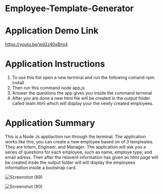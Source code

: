 # Employee-Template-Generator

# Application Demo Link
https://youtu.be/wd2z40xBns4


# Application Instructions
1. To use this fist open a new terminal and run the following comand npm install
2. Then run this command node app.js
3. Answer the questions the app gives you inside the command terminal
4. After you are done a new html file will be created in the output folder called team.html which will display your the newly created employees.



# Application Summary
This is a Node Js appliaction run through the terminal. 
The application works like this, you can create a new employee based on of 3 templeates.
They are Intern, Engineer, and Manager. The application will ask you a series of questions for each employee, such as name, employe type, and email adress. Then after the relavent information has given an html page will be created insde the output folder will will display the employees information inside a bootstrap card.





![Screenshot (89)](https://user-images.githubusercontent.com/55925449/91246937-bb8b8080-e716-11ea-8c69-6963ecd2f5d6.png)








![Screenshot (90)](https://user-images.githubusercontent.com/55925449/91246943-bf1f0780-e716-11ea-9e91-ef7afee591ca.png)


